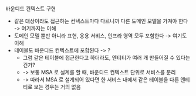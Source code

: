 바운디드 컨텍스트 구현
- 같은 대상이라도 접근하는 컨텍스트마다 다르니까 다른 도메인 모델을 가져야 한다 -> 여기까지는 이해
- 도메인 모델 뿐만 아니라 표현, 응용 서비스, 인프라 영역 모두 포함한다 -> 여기도 이해
- 테이블도 바운디드 컨텍스트에 포함된다 -> ?
    - 그럼 같은 테이블에 접근한다고 하더라도, 엔티티가 여러 개 만들어질 수 있다는 건가?
    - -> 보통 MSA 로 설계를 할 때, 바운디드 컨텍스트 단위로 서비스를 분리
    - -> 따라서 MSA 로 설계되어 있다면 한 서비스 내에서 같은 테이블을 다른 엔티티로 보는 경우는 거의 없음